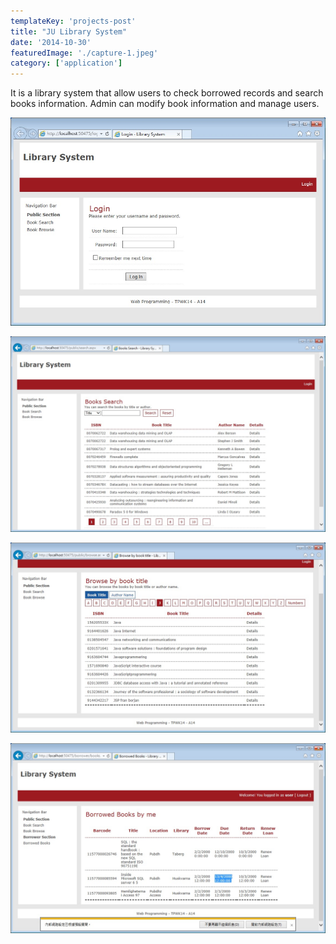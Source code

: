 ```yaml
---
templateKey: 'projects-post'
title: "JU Library System"
date: '2014-10-30'
featuredImage: './capture-1.jpeg'
category: ['application']
---
```


It is a library system that allow users to check borrowed records and search books information. Admin can modify book information and manage users.

![Application](./capture-1.jpeg)

![Application](./capture-2.jpeg)

![Application](./capture-3.jpeg)

![Application](./capture-4.jpeg)